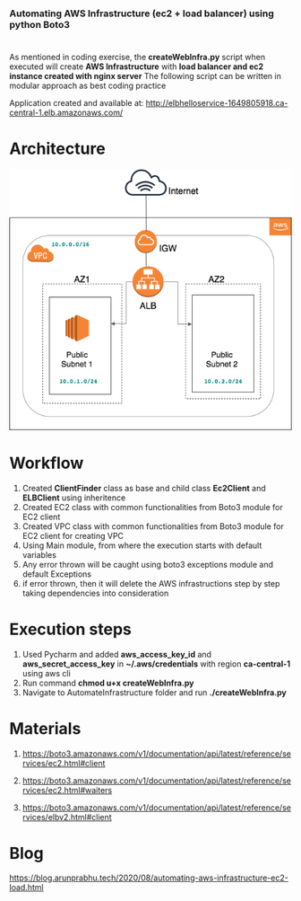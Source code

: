 ### Automating AWS Infrastructure (ec2 + load balancer) using python Boto3

#
As mentioned in coding exercise, the **createWebInfra.py** script when executed will create **AWS Infrastructure** with **load balancer and ec2 instance created with nginx server**
The following script can be written in modular approach as best coding practice

Application created and available at:  http://elbhelloservice-1649805918.ca-central-1.elb.amazonaws.com/

# Architecture 

![](Architecture.png)

# Workflow

1. Created **ClientFinder** class as base and child class **Ec2Client** and **ELBClient** using inheritence
2. Created EC2 class with common functionalities from Boto3 module for EC2 client
3. Created VPC class with common functionalities from Boto3 module for EC2 client for creating VPC
4. Using Main module, from where the execution starts with default variables
5. Any error thrown will be caught using boto3 exceptions module and default Exceptions
6. if error thrown, then it will delete the AWS infrastructions step by step taking dependencies into consideration


# Execution steps

1. Used Pycharm and added **aws_access_key_id** and **aws_secret_access_key** in **~/.aws/credentials** 
   with region **ca-central-1** using aws cli
1. Run command **chmod u+x createWebInfra.py**
2. Navigate to AutomateInfrastructure folder and run **./createWebInfra.py**

# Materials

1. https://boto3.amazonaws.com/v1/documentation/api/latest/reference/services/ec2.html#client

2. https://boto3.amazonaws.com/v1/documentation/api/latest/reference/services/ec2.html#waiters

3. https://boto3.amazonaws.com/v1/documentation/api/latest/reference/services/elbv2.html#client

# Blog

https://blog.arunprabhu.tech/2020/08/automating-aws-infrastructure-ec2-load.html

